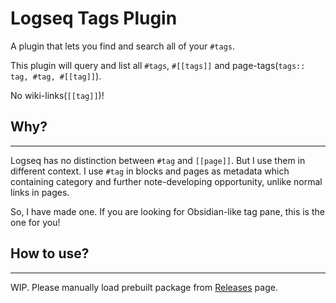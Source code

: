 # Logseq Tags Plugin

A plugin that lets you find and search all of your `#tags`.

This plugin will query and list all `#tags`, `#[[tags]]` and page-tags(`tags:: tag, #tag, #[[tag]]`).

No wiki-links(`[[tag]]`)!

## Why?
------
Logseq has no distinction between `#tag` and `[[page]]`. But I use them in different context. I use `#tag` in blocks and pages as metadata which containing category and further note-developing opportunity, unlike normal links in pages.

So, I have made one. If you are looking for Obsidian-like tag pane, this is the one for you!

## How to use?
------
WIP. Please manually load prebuilt package from [Releases](https://github.com/gidongkwon/logseq-plugin-tags/releases) page.